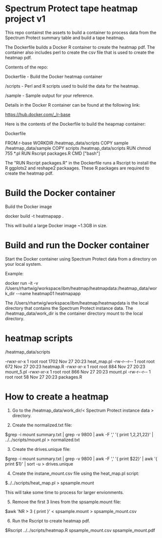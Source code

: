 # Spectrum Protect tape heatmap project v1

This repo containst the assets to build a container to process data from the Spectrum Protect summary table and build a tape heatmap.

The Dockerfile builds a Docker R container to create the heatmap pdf. The container also includes perl to create the csv file that is used to create the heatmap pdf.

Contents of the repo:

Dockerfile - Build the Docker heatmap container

/scripts - Perl and R scripts used to build the data for the heatmap.

/sample - Sample output for your reference.

Details in the Docker R container can be found at the following link:

https://hub.docker.com/_/r-base

Here is the contents of the Dockerfile to build the heapmap container:

Dockerfile

FROM r-base
WORKDIR /heatmap_data/scripts
COPY sample /heatmap_data/sample
COPY scripts /heatmap_data/scripts
RUN chmod 755 \*.pl
RUN Rscript packages.R
CMD ["bash"]

The "RUN Rscript packages.R" in the Dockerfile runs a Rscript to install the R ggplots2 and reshape2 packaages. These R packages are required to create the heatmap pdf.

# Build the Docker container

Build the Docker image

docker build -t heatmapapp .

This will build a large Docker image ~1.3GB in size.

# Build and run the Docker container

Start the Docker container using Spectrum Protect data from a directory on your local system.

Example:

docker run -it -v /Users/rhartwig/workspace/ibm/heatmap/heatmapdata:/heatmap_data/work_dir --name heatmap01 heatmapapp

The /Users/rhartwig/workspace/ibm/heatmap/heatmapdata is the local directory that contains the Spectrum Protect instance data. The /heatmap_data/work_dir is the container directory mount to the local directory.

# heatmap scripts

/heatmap_data/scripts

-rwxr-xr-x 1 root root 1702 Nov 27 20:23 heat_map.pl
-rw-r--r-- 1 root root 672 Nov 27 20:23 heatmap.R
-rwxr-xr-x 1 root root 884 Nov 27 20:23 mount_5.pl
-rwxr-xr-x 1 root root 866 Nov 27 20:23 mount.pl
-rw-r--r-- 1 root root 58 Nov 27 20:23 packages.R

# How to create a heatmap

1.  Go to the /heatmap_data/work_dir/< Spectrum Protect instance data > directory.

2.  Create the normalized.txt file:

$grep -i mount summary.txt | grep -v 9800 | awk -F ',' '{ print $1,$2,$21,$22}' | ../../scripts/mount.pl > normalized.txt

3.  Create the drives.unique file:

$grep -i mount summary.txt | grep -v 9800 | awk -F ',' '{ print $22}' | awk '{ print $1}' | sort -u > drives.unique

4.  Create the instane_mount.csv file using the heat_map.pl script:

$../../scripts/heat_map.pl > spsample.mount

This will take some time to process for larger envionments.

5. Remove the first 3 lines from the spsample.mount file:

$awk 'NR > 3 { print }' < spsample.mount > spsample_mount.csv

6.  Run the Rscript to create heatmap pdf.

$Rscript ../../scripts/heatmap.R spsample_mount.csv spsample_mount.pdf
